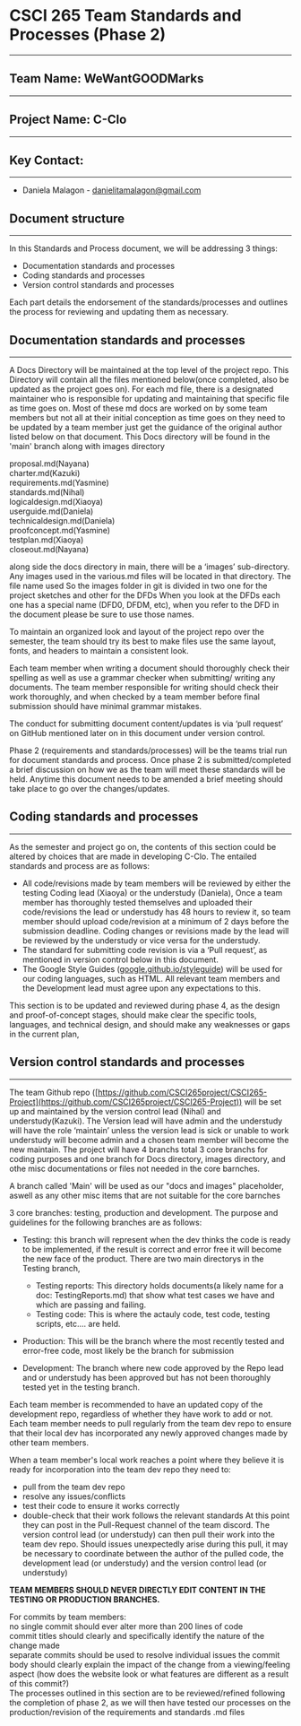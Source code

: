 # CSCI 265 Team Standards and Processes (Phase 2\)

---

## Team Name: WeWantGOODMarks

---

## Project Name: C-Clo

---

## Key Contact:

---

- Daniela Malagon \- [danielitamalagon@gmail.com](mailto:danielitamalagon@gmail.com) 

## Document structure

---

In this Standards and Process document, we will be addressing 3 things:

* Documentation standards and processes   
* Coding standards and processes  
* Version control standards and processes 

Each part details the endorsement of the standards/processes and outlines the process for reviewing and updating them as necessary. 

## Documentation standards and processes

---

A Docs Directory will be maintained at the top level of the project repo. This Directory will contain all the files mentioned below(once completed, also be updated as the project goes on). For each md file, there is a designated maintainer who is responsible for updating and maintaining that specific file as time goes on. Most of these md docs are worked on by some team members but not all at their initial conception as time goes on they need to be updated by a team member just get the guidance of the original author listed below on that document. This Docs directory will be found in the 'main' branch along with images directory

proposal.md(Nayana)  
charter.md(Kazuki)  
requirements.md(Yasmine)  
standards.md(Nihal)  
logicaldesign.md(Xiaoya)  
userguide.md(Daniela)  
technicaldesign.md(Daniela)  
proofconcept.md(Yasmine)  
testplan.md(Xiaoya)  
closeout.md(Nayana)

along side the docs directory in main, there will be a ‘images’ sub-directory. Any images used in the various.md files will be located in that directory. The file name used So the images folder in git is divided in two one for the project sketches and other for the DFDs 
When you look at the DFDs each one has a special name (DFD0, DFDM, etc), when you refer to the DFD in the document please be sure to use those names.

To maintain an organized look and layout of the project repo over the semester, the team should try its best to make files use the same layout, fonts, and headers to maintain a consistent look.

Each team member when writing a document should thoroughly check their spelling as well as use a grammar checker when submitting/ writing any documents. The team member responsible for writing should check their work thoroughly, and when checked by a team member before final submission should have minimal grammar mistakes.

The conduct for submitting document content/updates is via ‘pull request’ on GitHub mentioned later on in this document under version control.

Phase 2 (requirements and standards/processes) will be the teams trial run for document standards and process.  Once phase 2 is submitted/completed a brief discussion on how we as the team will meet these standards will be held. Anytime this document needs to be amended a brief meeting should take place to go over the changes/updates.

## Coding standards and processes

---

As the semester and project go on, the contents of this section could be altered by choices that are made in developing C-Clo. The entailed standards and process are as follows:

* All code/revisions made by team members will be reviewed by either the testing Coding lead (Xiaoya) or the understudy (Daniela), Once a team member has thoroughly tested themselves and uploaded their code/revisions the lead or understudy has 48 hours to review it, so team member should upload code/revision at a minimum of 2 days before the submission deadline. Coding changes or revisions made by the lead will be reviewed by the understudy or vice versa for the understudy.  
* The standard for submitting code revision is via a ‘Pull request’, as mentioned in version control below in this document.  
* The Google Style Guides ([google.github.io/styleguide](http://google.github.io/styleguide)) will be used for our coding languages, such as HTML. All relevant team members and the Development lead must agree upon any expectations to this.

This section is to be updated and reviewed during phase 4, as the design and proof-of-concept stages, should make clear the specific tools, languages, and technical design, and should make any weaknesses or gaps in the current plan,

## Version control standards and processes

---

The team Github repo ([https://github.com/CSCI265project/CSCI265-Project](https://github.com/CSCI265project/CSCI265-Project)) will be set up and maintained by the version control lead (Nihal) and understudy(Kazuki). The Version lead will have admin and the understudy will have the role ‘maintain’ unless the version lead is sick or unable to work understudy will become admin and a chosen team member will become the new maintain.
The project will have 4 branchs total 3 core branchs for coding purposes and one branch for Docs directory, images directory, and othe misc documentations or files not needed in the core barnches.
 
 A branch called 'Main' will be used as our "docs and images" placeholder, aswell as any other misc items that are not suitable for the core barnches
 
 3 core branches: testing, production and development. The purpose and guidelines for the following branches are as follows:

* Testing: this branch will represent when the dev thinks the code is ready to be implemented, if the result is correct and error free it will become the new face of the product. There are two main directorys in the Testing branch,
  - Testing reports: This directory holds documents(a likely name for a doc: TestingReports.md) that show what test cases we have and which are passing and failing.
  - Testing code: This is where the actauly code, test code, testing scripts, etc…. are held.
     
* Production:  This will be the branch where the most recently tested and error-free code, most likely be the branch for submission   
* Development: The branch where new code approved by the Repo lead and or understudy has been approved but has not been thoroughly tested yet in the testing branch.

Each team member is recommended to have an updated copy of the development repo, regardless of whether they have work to add or not. Each team member needs to pull regularly from the team dev repo to ensure that their local dev has incorporated any newly approved changes made by other team members.

When a team member's local work reaches a point where they believe it is ready for incorporation into the team dev repo they need to: 

- pull from the team dev repo  
- resolve any issues/conflicts  
- test their code to ensure it works correctly  
- double-check that their work follows the relevant standards At this point they can post in the Pull-Request channel of the team discord. The version control lead (or understudy) can then pull their work into the team dev repo. Should issues unexpectedly arise during this pull, it may be necessary to coordinate between the author of the pulled code, the development lead (or understudy) and the version control lead (or understudy)

**TEAM MEMBERS SHOULD NEVER DIRECTLY EDIT CONTENT IN THE TESTING OR PRODUCTION BRANCHES.**

For commits by team members:  
no single commit should ever alter more than 200 lines of code  
commit titles should clearly and specifically identify the nature of the change made  
separate commits should be used to resolve individual issues the commit body should clearly explain the impact of the change from a viewing/feeling aspect (how does the website look or what features are different as a result of this commit?)  
The processes outlined in this section are to be reviewed/refined following the completion of phase 2, as we will then have tested our processes on the production/revision of the requirements and standards .md files
